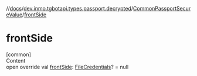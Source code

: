 //[docs](../../../index.md)/[dev.inmo.tgbotapi.types.passport.decrypted](../index.md)/[CommonPassportSecureValue](index.md)/[frontSide](front-side.md)



# frontSide  
[common]  
Content  
open override val [frontSide](front-side.md): [FileCredentials](../../dev.inmo.tgbotapi.types.passport.credentials/-file-credentials/index.md)? = null  



